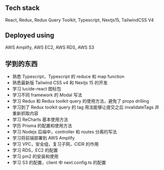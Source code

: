 ## Tech stack

React, Redux, Redux Query Toolkit, Typescript, Nextjs15, TailwindCSS V4

## Deployed using

AWS Amplify, AWS EC2, AWS RDS, AWS S3

## 学到的东西

- 熟悉 Typescript，Typescript 的 reduce 和 map function
- 熟悉最新版 Tailwind CSS v4 和 Nextjs 15 的开发
- 学习 lucide-react 图标包
- 学习不同 framework 的 Modal 写法
- 学习 Redux 和 Redux toolkit query 的使用方法，避免了 props drilling
- 学习到了 Redux toolkit query 的 tag 用法能够让提交之后 invalidateTags 并重新抓取内容
- 学习 ReCharts 基本使用方法
- 学历 Prisma 的配置和使用方法
- 学习 Nodejs 后端中，controller 和 routes 分离的写法
- 学习将前端部署到 AWS Amplify
- 学习 VPC，安全组，复习子网，CIDR 的作用
- 学习 RDS，EC2 的配置
- 学习 pm2 的安装和使用
- 学习 S3 的配置，client 中 next.config.ts 的配置
